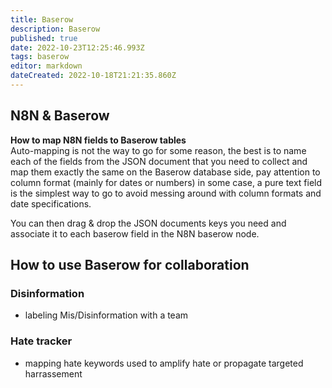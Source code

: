 ```yaml
---
title: Baserow
description: Baserow
published: true
date: 2022-10-23T12:25:46.993Z
tags: baserow
editor: markdown
dateCreated: 2022-10-18T21:21:35.860Z
---
```


## N8N & Baserow
**How to map N8N fields to Baserow tables**  
Auto-mapping is not the way to go for some reason, the best is to name each of
the fields from the JSON document that you need to collect and map them exactly
the same on the Baserow database side, pay attention to column format (mainly
for dates or numbers) in some case, a pure text field is the simplest way to go
to avoid messing around with column formats and date specifications.

You can then drag & drop the JSON documents keys you need and associate it to each baserow field in the N8N baserow node. 

## How to use Baserow for collaboration

### Disinformation
- labeling Mis/Disinformation with a team

### Hate tracker
- mapping hate keywords used to amplify hate or propagate targeted harrassement 
